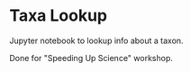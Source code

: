 # Taxa Lookup

Jupyter notebook to lookup info about a taxon.

Done for "Speeding Up Science" workshop.
